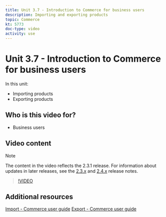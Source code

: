 ```yaml
---
title: Unit 3.7 - Introduction to Commerce for business users
description: Importing and exporting products
topic: Commerce
kt: 5773
doc-type: video
activity: use
---
```


# Unit 3.7 - Introduction to Commerce for business users

In this unit:

- Importing products
- Exporting products

## Who is this video for?

- Business users

## Video content

>[!NOTE]
>
>The content in the video reflects the 2.3.1 release. For information about updates in later releases, see the [ 2.3.x](https://devdocs.magento.com/guides/v2.3/release-notes/bk-release-notes.html) and [2.4.x](https://devdocs.magento.com/guides/v2.4/release-notes/bk-release-notes.html) release notes.

>[!VIDEO](https://video.tv.adobe.com/v/35958?quality=12&learn=on)

## Additional resources

[Import - Commerce user guide](https://docs.magento.com/user-guide/system/data-import.html)
[Export - Commerce user guide](https://docs.magento.com/user-guide/system/data-export.html)

